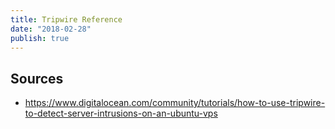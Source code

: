 ```yaml
---
title: Tripwire Reference
date: "2018-02-28"
publish: true
---
```


## Sources

- https://www.digitalocean.com/community/tutorials/how-to-use-tripwire-to-detect-server-intrusions-on-an-ubuntu-vps